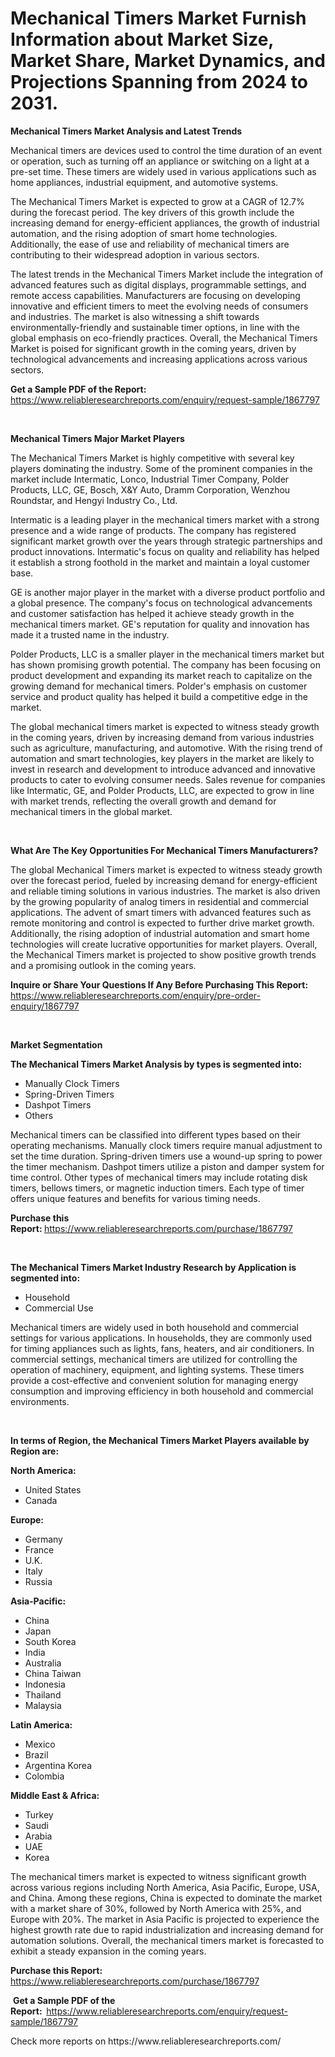 <p><h1>Mechanical Timers Market Furnish Information about Market Size, Market Share, Market Dynamics, and Projections Spanning from 2024 to 2031.</h1></p><p><strong>Mechanical Timers Market Analysis and Latest Trends</strong></p>
<p><p>Mechanical timers are devices used to control the time duration of an event or operation, such as turning off an appliance or switching on a light at a pre-set time. These timers are widely used in various applications such as home appliances, industrial equipment, and automotive systems.</p><p>The Mechanical Timers Market is expected to grow at a CAGR of 12.7% during the forecast period. The key drivers of this growth include the increasing demand for energy-efficient appliances, the growth of industrial automation, and the rising adoption of smart home technologies. Additionally, the ease of use and reliability of mechanical timers are contributing to their widespread adoption in various sectors.</p><p>The latest trends in the Mechanical Timers Market include the integration of advanced features such as digital displays, programmable settings, and remote access capabilities. Manufacturers are focusing on developing innovative and efficient timers to meet the evolving needs of consumers and industries. The market is also witnessing a shift towards environmentally-friendly and sustainable timer options, in line with the global emphasis on eco-friendly practices. Overall, the Mechanical Timers Market is poised for significant growth in the coming years, driven by technological advancements and increasing applications across various sectors.</p></p>
<p><strong>Get a Sample PDF of the Report:&nbsp;</strong> <a href="https://www.reliableresearchreports.com/enquiry/request-sample/1867797">https://www.reliableresearchreports.com/enquiry/request-sample/1867797</a></p>
<p>&nbsp;</p>
<p><strong>Mechanical Timers Major Market Players</strong></p>
<p><p>The Mechanical Timers Market is highly competitive with several key players dominating the industry. Some of the prominent companies in the market include Intermatic, Lonco, Industrial Timer Company, Polder Products, LLC, GE, Bosch, X&Y Auto, Dramm Corporation, Wenzhou Roundstar, and Hengyi Industry Co., Ltd.</p><p>Intermatic is a leading player in the mechanical timers market with a strong presence and a wide range of products. The company has registered significant market growth over the years through strategic partnerships and product innovations. Intermatic's focus on quality and reliability has helped it establish a strong foothold in the market and maintain a loyal customer base.</p><p>GE is another major player in the market with a diverse product portfolio and a global presence. The company's focus on technological advancements and customer satisfaction has helped it achieve steady growth in the mechanical timers market. GE's reputation for quality and innovation has made it a trusted name in the industry.</p><p>Polder Products, LLC is a smaller player in the mechanical timers market but has shown promising growth potential. The company has been focusing on product development and expanding its market reach to capitalize on the growing demand for mechanical timers. Polder's emphasis on customer service and product quality has helped it build a competitive edge in the market.</p><p>The global mechanical timers market is expected to witness steady growth in the coming years, driven by increasing demand from various industries such as agriculture, manufacturing, and automotive. With the rising trend of automation and smart technologies, key players in the market are likely to invest in research and development to introduce advanced and innovative products to cater to evolving consumer needs. Sales revenue for companies like Intermatic, GE, and Polder Products, LLC, are expected to grow in line with market trends, reflecting the overall growth and demand for mechanical timers in the global market.</p></p>
<p>&nbsp;</p>
<p><strong>What Are The Key Opportunities For Mechanical Timers Manufacturers?</strong></p>
<p><p>The global Mechanical Timers market is expected to witness steady growth over the forecast period, fueled by increasing demand for energy-efficient and reliable timing solutions in various industries. The market is also driven by the growing popularity of analog timers in residential and commercial applications. The advent of smart timers with advanced features such as remote monitoring and control is expected to further drive market growth. Additionally, the rising adoption of industrial automation and smart home technologies will create lucrative opportunities for market players. Overall, the Mechanical Timers market is projected to show positive growth trends and a promising outlook in the coming years.</p></p>
<p><strong>Inquire or Share Your Questions If Any Before Purchasing This Report:</strong> <a href="https://www.reliableresearchreports.com/enquiry/pre-order-enquiry/1867797">https://www.reliableresearchreports.com/enquiry/pre-order-enquiry/1867797</a></p>
<p>&nbsp;</p>
<p><strong>Market Segmentation</strong></p>
<p><strong>The Mechanical Timers Market Analysis by types is segmented into:</strong></p>
<p><ul><li>Manually Clock Timers</li><li>Spring-Driven Timers</li><li>Dashpot Timers</li><li>Others</li></ul></p>
<p><p>Mechanical timers can be classified into different types based on their operating mechanisms. Manually clock timers require manual adjustment to set the time duration. Spring-driven timers use a wound-up spring to power the timer mechanism. Dashpot timers utilize a piston and damper system for time control. Other types of mechanical timers may include rotating disk timers, bellows timers, or magnetic induction timers. Each type of timer offers unique features and benefits for various timing needs.</p></p>
<p><strong>Purchase this Report:&nbsp;</strong><a href="https://www.reliableresearchreports.com/purchase/1867797">https://www.reliableresearchreports.com/purchase/1867797</a></p>
<p>&nbsp;</p>
<p><strong>The Mechanical Timers Market Industry Research by Application is segmented into:</strong></p>
<p><ul><li>Household</li><li>Commercial Use</li></ul></p>
<p><p>Mechanical timers are widely used in both household and commercial settings for various applications. In households, they are commonly used for timing appliances such as lights, fans, heaters, and air conditioners. In commercial settings, mechanical timers are utilized for controlling the operation of machinery, equipment, and lighting systems. These timers provide a cost-effective and convenient solution for managing energy consumption and improving efficiency in both household and commercial environments.</p></p>
<p>&nbsp;</p>
<p><strong>In terms of Region, the Mechanical Timers Market Players available by Region are:</strong></p>
<p>
    <p> <strong> North America: </strong>
        <ul>
            <li>United States</li>
            <li>Canada</li>
        </ul>
        </p> 
    <p> <strong> Europe: </strong>
        <ul>
            <li>Germany</li>
            <li>France</li>
            <li>U.K.</li>
            <li>Italy</li>
            <li>Russia</li>
        </ul>
        </p> 
    <p> <strong> Asia-Pacific: </strong>
        <ul>
            <li>China</li>
            <li>Japan</li>
            <li>South Korea</li>
            <li>India</li>
            <li>Australia</li>
            <li>China Taiwan</li>
            <li>Indonesia</li>
            <li>Thailand</li>
            <li>Malaysia</li>
        </ul>
        </p> 
    <p> <strong> Latin America: </strong>
        <ul>
            <li>Mexico</li>
            <li>Brazil</li>
            <li>Argentina Korea</li>
            <li>Colombia</li>
        </ul>
        </p> 
    <p> <strong> Middle East & Africa: </strong>
        <ul>
            <li>Turkey</li>
            <li>Saudi</li>
            <li>Arabia</li>
            <li>UAE</li>
            <li>Korea</li>
        </ul>
    </p>
    </p>
<p><p>The mechanical timers market is expected to witness significant growth across various regions including North America, Asia Pacific, Europe, USA, and China. Among these regions, China is expected to dominate the market with a market share of 30%, followed by North America with 25%, and Europe with 20%. The market in Asia Pacific is projected to experience the highest growth rate due to rapid industrialization and increasing demand for automation solutions. Overall, the mechanical timers market is forecasted to exhibit a steady expansion in the coming years.</p></p>
<p><strong>Purchase this Report: </strong><a href="https://www.reliableresearchreports.com/purchase/1867797">https://www.reliableresearchreports.com/purchase/1867797</a></p>
<p>&nbsp;<strong>Get a Sample PDF of the Report:&nbsp;&nbsp;</strong><a href="https://www.reliableresearchreports.com/enquiry/request-sample/1867797">https://www.reliableresearchreports.com/enquiry/request-sample/1867797</a></p>
<p><strong></strong></p>
<p>Check more reports on https://www.reliableresearchreports.com/</p>